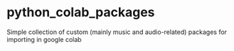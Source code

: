# python_colab_packages
Simple collection of custom (mainly music and audio-related) packages for importing in google colab
